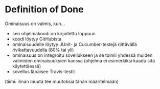 # Definition of Done

Ominaisuus on valmis, kun...

* sen ohjelmakoodi on kirjoitettu loppuun
* koodi löytyy GitHubista
* ominaisuudelle löytyy JUnit- ja Cucumber-testejä riittävällä rivikattavuudella (80% tai yli)
* ominaisuus on integroitu sovellukseen ja se toimii yhdessä muiden valmiiden ominaisuuksien kanssa (ohjelma ei esimerkiksi kaadu sitä käytettäessä)
* sovellus läpäisee Travis-testit

(tiimi: ilman muuta tee muutoksia tähän määritelmään)
